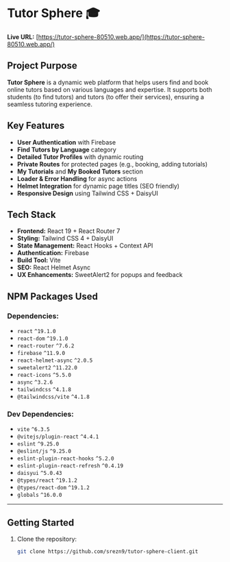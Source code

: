 # Tutor Sphere 🎓

**Live URL:** [https://tutor-sphere-80510.web.app/](https://tutor-sphere-80510.web.app/)

##  Project Purpose

**Tutor Sphere** is a dynamic web platform that helps users find and book online tutors based on various languages and expertise. It supports both students (to find tutors) and tutors (to offer their services), ensuring a seamless tutoring experience.

##  Key Features

-  **User Authentication** with Firebase
-  **Find Tutors by Language** category
-  **Detailed Tutor Profiles** with dynamic routing
-  **Private Routes** for protected pages (e.g., booking, adding tutorials)
-  **My Tutorials** and **My Booked Tutors** section
-  **Loader & Error Handling** for async actions
-  **Helmet Integration** for dynamic page titles (SEO friendly)
-  **Responsive Design** using Tailwind CSS + DaisyUI

##  Tech Stack

- **Frontend:** React 19 + React Router 7
- **Styling:** Tailwind CSS 4 + DaisyUI
- **State Management:** React Hooks + Context API
- **Authentication:** Firebase
- **Build Tool:** Vite
- **SEO:** React Helmet Async
- **UX Enhancements:** SweetAlert2 for popups and feedback

##  NPM Packages Used

### **Dependencies:**

- `react` `^19.1.0`
- `react-dom` `^19.1.0`
- `react-router` `^7.6.2`
- `firebase` `^11.9.0`
- `react-helmet-async` `^2.0.5`
- `sweetalert2` `^11.22.0`
- `react-icons` `^5.5.0`
- `async` `^3.2.6`
- `tailwindcss` `^4.1.8`
- `@tailwindcss/vite` `^4.1.8`

### **Dev Dependencies:**

- `vite` `^6.3.5`
- `@vitejs/plugin-react` `^4.4.1`
- `eslint` `^9.25.0`
- `@eslint/js` `^9.25.0`
- `eslint-plugin-react-hooks` `^5.2.0`
- `eslint-plugin-react-refresh` `^0.4.19`
- `daisyui` `^5.0.43`
- `@types/react` `^19.1.2`
- `@types/react-dom` `^19.1.2`
- `globals` `^16.0.0`

---

##  Getting Started

1. Clone the repository:
   ```bash
   git clone https://github.com/srezn9/tutor-sphere-client.git
   ```
